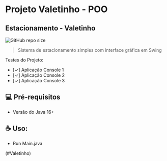 # Projeto Valetinho - POO

## Estacionamento - Valetinho 

![GitHub repo size](https://img.shields.io/github/repo-size/juanfariastk/ProjetoEstacionamento-POO?style=for-the-badge)

> Sistema de estacionamento simples com interface gráfica em Swing

Testes do Projeto:

- [✓] Aplicação Console 1
- [✓] Aplicação Console 2
- [✓] Aplicação Console 3

## 💻 Pré-requisitos

* Versão do Java 16+


## ☕ Uso:

- Run Main.java

(#Valetinho)<br>

